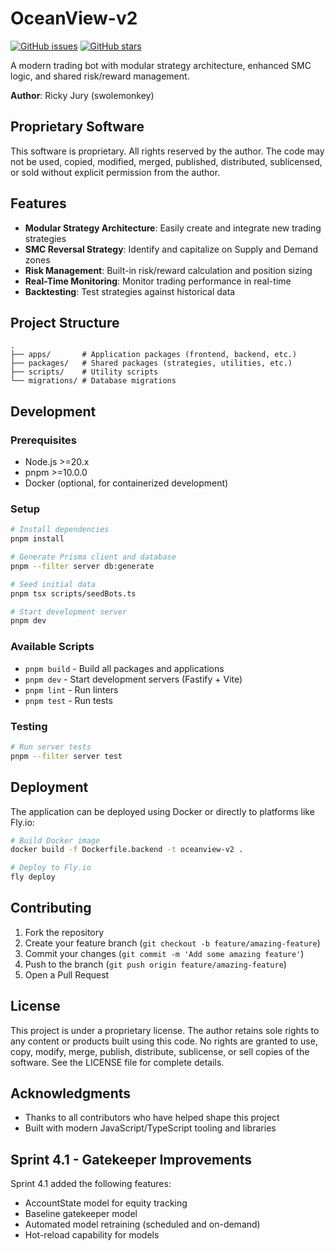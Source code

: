 # OceanView-v2

[![GitHub issues](https://img.shields.io/github/issues/swolemonkey/OceanView-v2)](https://github.com/swolemonkey/OceanView-v2/issues)
[![GitHub stars](https://img.shields.io/github/stars/swolemonkey/OceanView-v2)](https://github.com/swolemonkey/OceanView-v2/stargazers)

A modern trading bot with modular strategy architecture, enhanced SMC logic, and shared risk/reward management.

**Author**: Ricky Jury (swolemonkey)

## Proprietary Software

This software is proprietary. All rights reserved by the author. The code may not be used, copied, modified, merged, published, distributed, sublicensed, or sold without explicit permission from the author.

## Features

- **Modular Strategy Architecture**: Easily create and integrate new trading strategies
- **SMC Reversal Strategy**: Identify and capitalize on Supply and Demand zones
- **Risk Management**: Built-in risk/reward calculation and position sizing
- **Real-Time Monitoring**: Monitor trading performance in real-time
- **Backtesting**: Test strategies against historical data

## Project Structure

```
.
├── apps/       # Application packages (frontend, backend, etc.)
├── packages/   # Shared packages (strategies, utilities, etc.)
├── scripts/    # Utility scripts
└── migrations/ # Database migrations
```

## Development

### Prerequisites

- Node.js >=20.x
- pnpm >=10.0.0
- Docker (optional, for containerized development)

### Setup

```bash
# Install dependencies
pnpm install

# Generate Prisma client and database
pnpm --filter server db:generate

# Seed initial data
pnpm tsx scripts/seedBots.ts

# Start development server
pnpm dev
```

### Available Scripts

- `pnpm build` - Build all packages and applications
- `pnpm dev` - Start development servers (Fastify + Vite)
- `pnpm lint` - Run linters
- `pnpm test` - Run tests

### Testing

```bash
# Run server tests
pnpm --filter server test
```

## Deployment

The application can be deployed using Docker or directly to platforms like Fly.io:

```bash
# Build Docker image
docker build -f Dockerfile.backend -t oceanview-v2 .

# Deploy to Fly.io
fly deploy
```

## Contributing

1. Fork the repository
2. Create your feature branch (`git checkout -b feature/amazing-feature`)
3. Commit your changes (`git commit -m 'Add some amazing feature'`)
4. Push to the branch (`git push origin feature/amazing-feature`)
5. Open a Pull Request

## License

This project is under a proprietary license. The author retains sole rights to any content or products built using this code. No rights are granted to use, copy, modify, merge, publish, distribute, sublicense, or sell copies of the software. See the LICENSE file for complete details.

## Acknowledgments

- Thanks to all contributors who have helped shape this project
- Built with modern JavaScript/TypeScript tooling and libraries

## Sprint 4.1 - Gatekeeper Improvements

Sprint 4.1 added the following features:
- AccountState model for equity tracking
- Baseline gatekeeper model
- Automated model retraining (scheduled and on-demand)
- Hot-reload capability for models 